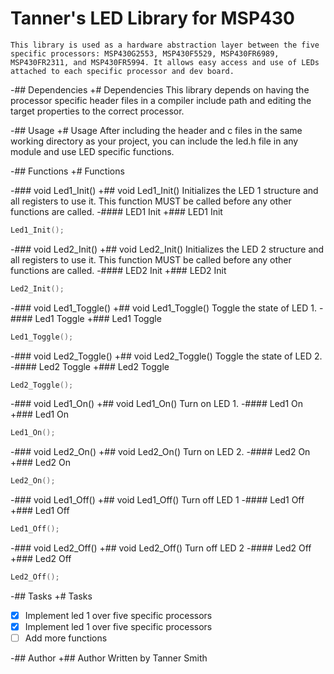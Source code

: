 # Tanner's LED Library for MSP430
	This library is used as a hardware abstraction layer between the five specific processors: MSP430G2553, MSP430F5529, MSP430FR6989, MSP430FR2311, and MSP430FR5994. It allows easy access and use of LEDs attached to each specific processor and dev board.
  
 -## Dependencies
 +# Dependencies
  This library depends on having the processor specific header files in a compiler include path and editing the target properties to the correct processor.
  
 -## Usage
 +# Usage
  After including the header and c files in the same working directory as your project, you can include the led.h file in any module and use LED specific functions.

 -## Functions
 +# Functions
  
 -### void Led1_Init()
 +## void Led1_Init()
  Initializes the LED 1 structure and all registers to use it. This function MUST be called before any other functions are called.
 -#### LED1 Init
 +### LED1 Init
  ```c
  Led1_Init();
  ```
  
 -### void Led2_Init()
 +## void Led2_Init()
  Initializes the LED 2 structure and all registers to use it. This function MUST be called before any other functions are called.
 -#### LED2 Init
 +### LED2 Init
  ```c
  Led2_Init();
  ```
  
 -### void Led1_Toggle()
 +## void Led1_Toggle()
   Toggle the state of LED 1.
 -#### Led1 Toggle
 +### Led1 Toggle
  ```c
  Led1_Toggle();
  ```
  
  -### void Led2_Toggle()
 +## void Led2_Toggle()
   Toggle the state of LED 2.
 -#### Led2 Toggle
 +### Led2 Toggle
  ```c
  Led2_Toggle();
  ```
  
 -### void Led1_On()
 +## void Led1_On()
   Turn on LED 1.
 -#### Led1 On
 +### Led1 On
  ```c
  Led1_On();
  ```
  
  -### void Led2_On()
 +## void Led2_On()
   Turn on LED 2.
 -#### Led2 On
 +### Led2 On
  ```c
  Led2_On();
  ```
  
 -### void Led1_Off()
 +## void Led1_Off()
   Turn off LED 1
 -#### Led1 Off
 +### Led1 Off
  ```c
  Led1_Off();
  ```
  
  -### void Led2_Off()
 +## void Led2_Off()
   Turn off LED 2
 -#### Led2 Off
 +### Led2 Off
  ```c
  Led2_Off();
  ```
  
 -## Tasks
 +# Tasks
  - [x] Implement led 1 over five specific processors
  - [x] Implement led 1 over five specific processors
  - [ ] Add more functions
  
  -## Author
  +## Author
	Written by Tanner Smith